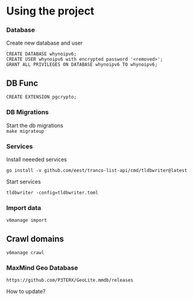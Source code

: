 # Using the project

### Database
Create new database and user
```
CREATE DATABASE whynoipv6;
CREATE USER whynoipv6 with encrypted password '<removed>';
GRANT ALL PRIVILEGES ON DATABASE whynoipv6 TO whynoipv6;
```

## DB Func
```CREATE EXTENSION pgcrypto;```

### DB Migrations
Start the db migrations  
```make migrateup```

### Services

Install neeeded services
```
go install -v github.com/eest/tranco-list-api/cmd/tldbwriter@latest
```

Start services
```
tldbwriter -config=tldbwriter.toml
```

### Import data
```v6manage import```

## Crawl domains
```v6manage crawl```


### MaxMind Geo Database
`https://github.com/P3TERX/GeoLite.mmdb/releases`

How to update?
